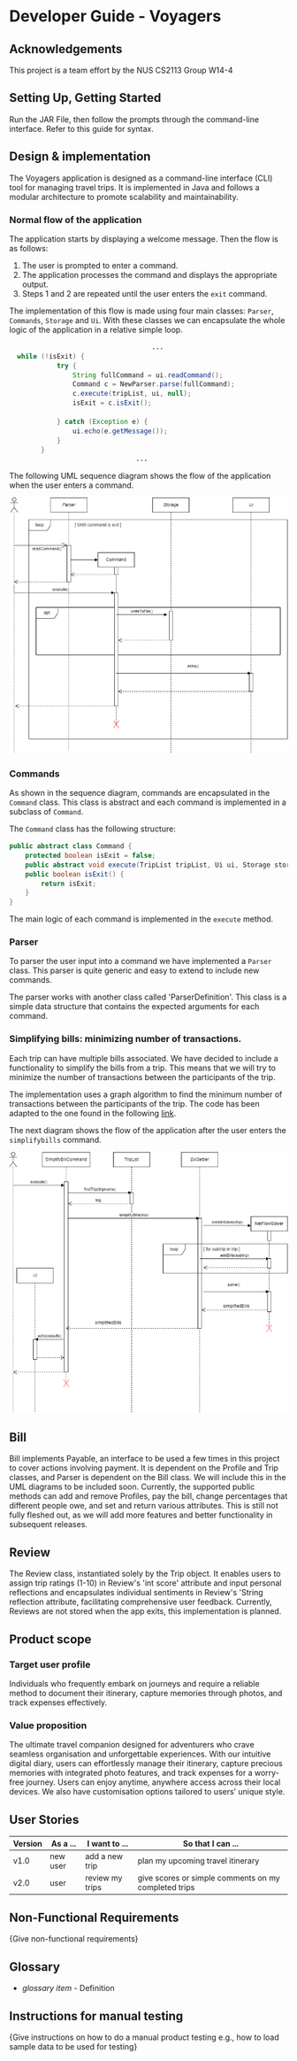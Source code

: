 # Developer Guide - Voyagers

## Acknowledgements

This project is a team effort by the NUS CS2113 Group W14-4

## Setting Up, Getting Started

Run the JAR File, then follow the prompts through the command-line interface. Refer to this guide for syntax.

## Design & implementation

The Voyagers application is designed as a command-line interface 
(CLI) tool for managing travel trips. 
It is implemented in Java and follows a modular architecture to promote scalability and maintainability.

### Normal flow of the application

The application starts by displaying a welcome message. Then the flow is as follows:

1. The user is prompted to enter a command.
2. The application processes the command and displays the appropriate output.
3. Steps 1 and 2 are repeated until the user enters the `exit` command.

The implementation of this flow is made using four main classes: `Parser`, `Commands`, `Storage` and `Ui`.
With these classes we can encapsulate the whole logic of the application in a relative simple loop.

````java
                                    ...
  while (!isExit) {
            try {
                String fullCommand = ui.readCommand();
                Command c = NewParser.parse(fullCommand);
                c.execute(tripList, ui, null);
                isExit = c.isExit();

            } catch (Exception e) { 
                ui.echo(e.getMessage());
            }
        }
                                ...
````

The following UML sequence diagram shows the flow of the application when the user enters a command.

![Sequence Diagram](diagrams/seq_diagram_flow.png)

### Commands

As shown in the sequence diagram, commands are encapsulated in the `Command` class.
This class is abstract and each command is implemented in a subclass of `Command`.

The `Command` class has the following structure:

````java
public abstract class Command {
    protected boolean isExit = false;
    public abstract void execute(TripList tripList, Ui ui, Storage storage) throws VoyagersException;
    public boolean isExit() {
        return isExit;
    }
}
````

The main logic of each command is implemented in the `execute` method. 

### Parser

To parser the user input into a command we have implemented a `Parser` class. 
This parser is quite generic and easy to extend to include new commands.

The parser works with another class called 'ParserDefinition'. This class is a simple data structure that contains the
expected arguments for each command.

### Simplifying bills: minimizing number of transactions.

Each trip can have multiple bills associated. We have decided to include a functionality to simplify the bills
from a trip. This means that we will try to minimize the number of transactions between the participants of the trip.

The implementation uses a graph algorithm to find the minimum number of transactions between the participants of the trip.
The code has been adapted to the one found in the following [link](https://medium.com/@mithunmk93/algorithm-behind-splitwises-debt-simplification-feature-8ac485e97688).

The next diagram shows the flow of the application after the user enters the `simplifybills` command.

![Sequence Diagram](diagrams/diag_simplify_bills_2.png)


## Bill
Bill implements Payable, an interface to be used a few times in this project to cover 
actions involving payment. It is dependent on the Profile and Trip classes, and Parser
is dependent on the Bill class. We will include this in the UML diagrams to be included soon.
Currently, the supported public methods can add and remove Profiles, pay the bill, change
percentages that different people owe, and set and return various attributes. This is still
not fully fleshed out, as we will add more features and better functionality in subsequent
releases. 

## Review
The Review class, instantiated solely by the Trip object. 
It enables users to assign trip ratings (1-10) in Review's 'int score' attribute and input personal reflections and 
encapsulates individual sentiments in Review's 'String reflection attribute, facilitating comprehensive user feedback.
Currently, Reviews are not stored when the app exits, this implementation is planned.

## Product scope
### Target user profile

Individuals who frequently embark on journeys and require a reliable method to document their itinerary, 
capture memories through photos, and track expenses effectively.

### Value proposition

The ultimate travel companion designed for adventurers who crave seamless organisation and unforgettable experiences. 
With our intuitive digital diary, users can effortlessly manage their itinerary, capture precious memories with 
integrated photo features, and track expenses for a worry-free journey. Users can enjoy anytime, anywhere access across 
their local devices. We also have customisation options tailored to users’ unique style.


## User Stories

|Version| As a ... | I want to ...   | So that I can ...                                    |
|--------|----------|-----------------|------------------------------------------------------|
|v1.0|new user| add a new trip  | plan my upcoming travel itinerary                    |
|v2.0|user| review my trips | give scores or simple comments on my completed trips |

## Non-Functional Requirements

{Give non-functional requirements}

## Glossary

* *glossary item* - Definition

## Instructions for manual testing

{Give instructions on how to do a manual product testing e.g., how to load sample data to be used for testing}
